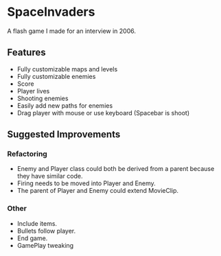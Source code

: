 # SpaceInvaders

A flash game I made for an interview in 2006.

## Features

-	Fully customizable maps and levels
-	Fully customizable enemies
-	Score
-	Player lives
-	Shooting enemies
-	Easily add new paths for enemies
-	Drag player with mouse or use keyboard (Spacebar is shoot)

## Suggested Improvements

### Refactoring

-	Enemy and Player class could both be derived from a parent because they have similar code.
-	Firing needs to be moved into Player and Enemy.
-	The parent of Player and Enemy could extend MovieClip.

### Other

-	Include items.
-	Bullets follow player.
-	End game.
-	GamePlay tweaking
